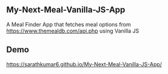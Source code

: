 ## My-Next-Meal-Vanilla-JS-App
A Meal Finder App that fetches meal options from https://www.themealdb.com/api.php using Vanilla JS

## Demo
https://sarathkumar6.github.io/My-Next-Meal-Vanilla-JS-App/
